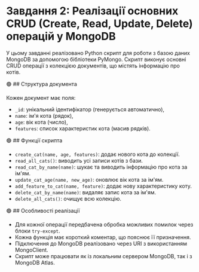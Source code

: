 # Завдання 2: Реалізації основних CRUD (Create, Read, Update, Delete) операцій у MongoDB

У цьому завданні реалізовано Python скрипт для роботи з базою даних MongoDB за допомогою бібліотеки PyMongo. Скрипт виконує основні CRUD операції з колекцією документів, що містять інформацію про котів.

🟢 ## Структура документа

Кожен документ має поля:

- `_id`: унікальний ідентифікатор (генерується автоматично),
- `name`: ім'я кота (рядок),
- `age`: вік кота (число),
- `features`: список характеристик кота (масив рядків).

🟢 ## Функції скрипта

- `create_cat(name, age, features)`: додає нового кота до колекції.
- `read_all_cats()`: виводить усі записи котів з бази.
- `read_cat_by_name(name)`: шукає та виводить інформацію про кота за ім'ям.
- `update_cat_age(name, new_age)`: оновлює вік кота за ім'ям.
- `add_feature_to_cat(name, feature)`: додає нову характеристику коту.
- `delete_cat_by_name(name)`: видаляє запис кота за ім'ям.
- `delete_all_cats()`: очищує всю колекцію.

🟢 ## Особливості реалізації

- Для кожної операції передбачена обробка можливих помилок через блоки `try-except`.
- Кожна функція має короткий коментар, що пояснює її призначення.
- Підключення до MongoDB реалізовано через URI з використанням MongoClient.
- Скрипт може працювати як із локальним сервером MongoDB, так і з MongoDB Atlas.